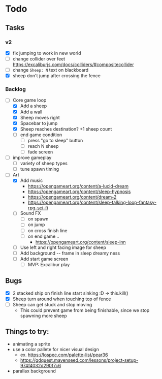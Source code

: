 # Todo

## Tasks

### v2

- [x] fix jumping to work in new world
- [ ] change collider over feet https://excaliburjs.com/docs/colliders/#compositecollider
- [ ] change `Sheep: N` text on blackboard
- [x] sheep don't jump after crossing the fence

### Backlog

- [ ] Core game loop
  - [x] Add a sheep
  - [x] Add a wall
  - [x] Sheep moves right
  - [x] Spacebar to jump
  - [x] Sheep reaches destination? +1 sheep count
  - [ ] end game condition
    - [ ] press "go to sleep" button
    - [ ] reach N sheep
    - [ ] fade screen
- [ ] improve gameplay
  - [ ] variety of sheep types
  - [ ] tune spawn timing
- [ ] Art
  - [x] Add music
    - https://opengameart.org/content/a-lucid-dream
    - https://opengameart.org/content/sleep-hypnosis
    - https://opengameart.org/content/dream-2
    - https://opengameart.org/content/sleep-talking-loop-fantasy-rpg-sci-fi
  - [ ] Sound FX
    - [ ] on spawn
    - [ ] on jump
    - [ ] on cross finish line
    - [ ] on end game ..
      - https://opengameart.org/content/sleep-inn
  - [ ] Use left and right facing image for sheep
  - [ ] Add background -- frame in sleep dreamy ness
  - [ ] Add start game screen
    - [ ] MVP: Excalibur play

## Bugs

- [x] 2 stacked ship on finish line start sinking :D -> this.kill()
- [x] Sheep turn around when touching top of fence
- [ ] Sheep can get stuck and stop moving
  - This could prevent game from being finishable, since we stop spawning more sheep

## Things to try:

- animating a sprite
- use a color pallete for nicer visual design
  - ex. https://lospec.com/palette-list/pear36
  - https://gdquest.mavenseed.com/lessons/project-setup-974f4032d290f7c6
- parallax background
